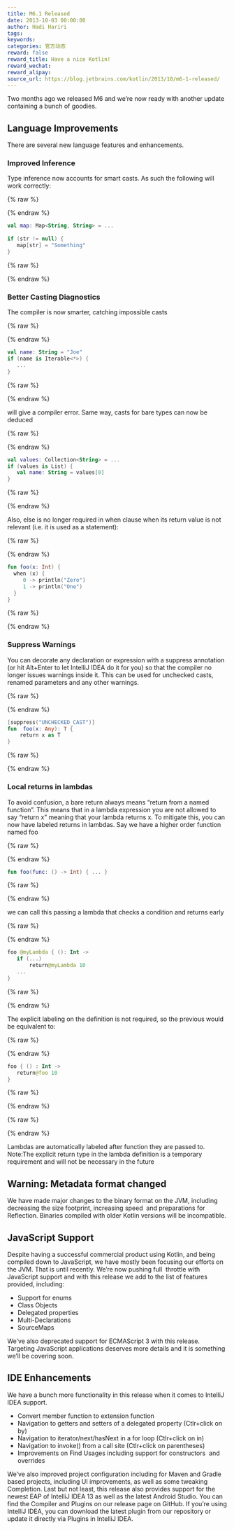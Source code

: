 ```yaml
---
title: M6.1 Released
date: 2013-10-03 00:00:00
author: Hadi Hariri
tags:
keywords:
categories: 官方动态
reward: false
reward_title: Have a nice Kotlin!
reward_wechat:
reward_alipay:
source_url: https://blog.jetbrains.com/kotlin/2013/10/m6-1-released/
---
```


Two months ago we released M6 and we’re now ready with another update containing a bunch of goodies.
## Language Improvements

There are several new language features and enhancements.
### Improved Inference

Type inference now accounts for smart casts. As such the following will work correctly:

{% raw %}
<p></p>
{% endraw %}

```kotlin
val map: Map<String, String> = ...
 
if (str != null) {
   map[str] = "Something"
}
```

{% raw %}
<p></p>
{% endraw %}

### Better Casting Diagnostics

The compiler is now smarter, catching impossible casts

{% raw %}
<p></p>
{% endraw %}

```kotlin
val name: String = "Joe"
if (name is Iterable<*>) {
   ...
}
```

{% raw %}
<p></p>
{% endraw %}

will give a compiler error.
Same way, casts for bare types can now be deduced

{% raw %}
<p></p>
{% endraw %}

```kotlin
val values: Collection<String> = ...
if (values is List) {
   val name: String = values[0]
}
```

{% raw %}
<p></p>
{% endraw %}

Also, else is no longer required in when clause when its return value is not relevant (i.e. it is used as a statement):

{% raw %}
<p></p>
{% endraw %}

```kotlin
fun foo(x: Int) {
  when (x) {
     0 -> println("Zero")
     1 -> println("One")
  }
}
```

{% raw %}
<p></p>
{% endraw %}

### Suppress Warnings

You can decorate any declaration or expression with a suppress annotation (or hit Alt+Enter to let IntelliJ IDEA do it for you) so that the compiler no longer issues warnings inside it. This can be used for unchecked casts, renamed parameters and any other warnings.

{% raw %}
<p></p>
{% endraw %}

```kotlin
[suppress("UNCHECKED_CAST")]
fun  foo(x: Any): T {
    return x as T
}
```

{% raw %}
<p></p>
{% endraw %}

### Local returns in lambdas

To avoid confusion, a bare return always means “return from a named function”. This means that in a lambda expression you are not allowed to say “return x” meaning that your lambda returns x. To mitigate this, you can now have labeled returns in lambdas. Say we have a higher order function named foo

{% raw %}
<p></p>
{% endraw %}

```kotlin
fun foo(func: () -> Int) { ... }
```

{% raw %}
<p></p>
{% endraw %}

we can call this passing a lambda that checks a condition and returns early

{% raw %}
<p></p>
{% endraw %}

```kotlin
foo @myLambda { (): Int ->
   if (...)
       return@myLambda 10
   ...
}
```

{% raw %}
<p></p>
{% endraw %}

The explicit labeling on the definition is not required, so the previous would be equivalent to:

{% raw %}
<p></p>
{% endraw %}

```kotlin
foo { () : Int ->
   return@foo 10
}
```

{% raw %}
<p></p>
{% endraw %}


{% raw %}
<p><em> </em></p>
{% endraw %}

Lambdas are automatically labeled after function they are passed to.
Note:The explicit return type in the lambda definition is a temporary requirement and will not be necessary in the future
## Warning: Metadata format changed

We have made major changes to the binary format on the JVM, including decreasing the size footprint, increasing speed  and preparations for Reflection. Binaries compiled with older Kotlin versions will be incompatible.
## JavaScript Support

Despite having a successful commercial product using Kotlin, and being compiled down to JavaScript, we have mostly been focusing our efforts on the JVM. That is until recently. We’re now pushing full  throttle with JavaScript support and with this release we add to the list of features provided, including:

* Support for enums
* Class Objects
* Delegated properties
* Multi-Declarations
* SourceMaps

We’ve also deprecated support for ECMAScript 3 with this release.
Targeting JavaScript applications deserves more details and it is something we’ll be covering soon.
## IDE Enhancements

We have a bunch more functionality in this release when it comes to IntelliJ IDEA support.

* Convert member function to extension function
* Navigation to getters and setters of a delegated property (Ctlr+click on by)
* Navigation to iterator/next/hasNext in a for loop (Ctlr+click on in)
* Navigation to invoke() from a call site (Ctlr+click on parentheses)
* Improvements on Find Usages including support for constructors  and overrides

We’ve also improved project configuration including for Maven and Gradle based projects, including UI improvements, as well as some tweaking Completion.
Last but not least, this release also provides support for the newest EAP of IntelliJ IDEA 13 as well as the latest Android Studio.
You can find the Compiler and Plugins on our release page on GitHub.  If you’re using IntelliJ IDEA, you can download the latest plugin from our repository or update it directly via Plugins in IntelliJ IDEA.
